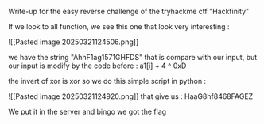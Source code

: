 Write-up for the easy reverse challenge of the tryhackme ctf "Hackfinity"

If we look to all function, we see this one that look very interesting :

![[Pasted image 20250321124506.png]]

we have the string "AhhF1ag1571GHFDS" that is compare with our input, but our input is modify by the code before : a1[i] + 4 ^ 0xD

the invert of xor is xor so we do this simple script in python : 

![[Pasted image 20250321124920.png]]
that give us : HaaG8hf8468FAGEZ

We put it in the server and bingo we got the flag

